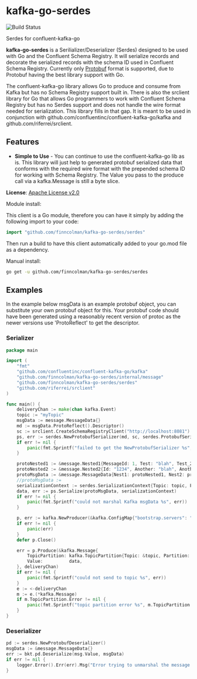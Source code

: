 # kafka-go-serdes

![Build Status](https://github.com/finncolman/kafka-go-serdes/actions/workflows/go.yml/badge.svg?event=push)

Serdes for confluent-kafka-go

**kafka-go-serdes** is a Serilializer/Deserializer (Serdes) designed to be used with Go and the Confluent Schema Registry.
It will serialize records and decorate the serialized records with the schema ID used in Confluent Schema Registry.
Currently only [Protobuf](https://developers.google.com/protocol-buffers) format is supported, due to Protobuf having the best library support with Go.

The confluent-kafka-go library allows Go to produce and consume from Kafka but has no Schema Registry support built in.
There is also the srclient library for Go that allows Go programmers to work with Confluent Schema Registry but has no Serdes support and does not handle the wire format needed for serialization.
This library fills in that gap. It is meant to be used in conjunction with github.com/confluentinc/confluent-kafka-go/kafka and github.com/riferrei/srclient.

## Features

* **Simple to Use** - You can continue to use the confluent-kafka-go lib as is. 
This library will just help to generated protobuf serialized data that conforms with the required wire format with the prepended schema ID for working with Schema Registry.
The Value you pass to the produce call via a kafka.Message is still a byte slice.

**License**: [Apache License v2.0](http://www.apache.org/licenses/LICENSE-2.0)

Module install:

This client is a Go module, therefore you can have it simply by adding the following import to your code:

```go
import "github.com/finncolman/kafka-go-serdes/serdes"
```

Then run a build to have this client automatically added to your go.mod file as a dependency.

Manual install:

```bash
go get -u github.com/finncolman/kafka-go-serdes/serdes
```

## Examples

In the example below msgData is an example protobuf object, you can substitute your own protobuf object for this. 
Your protobuf code should have been generated using a reasonably recent version of protoc as the newer versions use 'ProtoReflect' to get the descriptor. 
### Serializer
```go
package main

import (
	"fmt"
	"github.com/confluentinc/confluent-kafka-go/kafka"
	"github.com/finncolman/kafka-go-serdes/internal/message"
	"github.com/finncolman/kafka-go-serdes/serdes"
	"github.com/riferrei/srclient"
)

func main() {
	deliveryChan := make(chan kafka.Event)
	topic := "myTopic"
	msgData := message.MessageData{}
	md := msgData.ProtoReflect().Descriptor()
	sc := srclient.CreateSchemaRegistryClient("http://localhost:8081")
	ps, err := serdes.NewProtobufSerializer(md, sc, serdes.ProtobufSerializerConfig{serdes.AutoRegisterSchemas: true, serdes.UseLatestVersion: true})
	if err != nil {
		panic(fmt.Sprintf("failed to get the NewProtobufSerializer %s", err))
	}

	protoNested1 := &message.Nested1{MessageId: 1, Test: "blah", Test_2: "blah2"}
	protoNested2 := &message.Nested2{Id: "1234", Another: "blah", AnotherPart: "test"}
	protoMsgData := &message.MessageData{Nest1: protoNested1, Nest2: protoNested2}
	//protoMsgData :=
	serializationContext := serdes.SerializationContext{Topic: topic, Field: serdes.MessageFieldValue}
	data, err := ps.Serialize(protoMsgData, serializationContext)
	if err != nil {
		panic(fmt.Sprintf("could not marshal Kafka msgData %s", err))
	}

	p, err := kafka.NewProducer(&kafka.ConfigMap{"bootstrap.servers": "localhost"})
	if err != nil {
		panic(err)
	}
	defer p.Close()

	err = p.Produce(&kafka.Message{
		TopicPartition: kafka.TopicPartition{Topic: &topic, Partition: kafka.PartitionAny},
		Value:          data,
	}, deliveryChan)
	if err != nil {
		panic(fmt.Sprintf("could not send to topic %s", err))
	}
	e := <-deliveryChan
	m := e.(*kafka.Message)
	if m.TopicPartition.Error != nil {
		panic(fmt.Sprintf("topic partition error %s", m.TopicPartition.Error))
	}
}
```

### Deserializer
```go
pd := serdes.NewProtobufDeserializer()
msgData := &message.MessageData{}
err := bkt.pd.Deserialize(msg.Value, msgData)
if err != nil {
    logger.Error().Err(err).Msg("Error trying to unmarshal the message from Kafka")
}
```